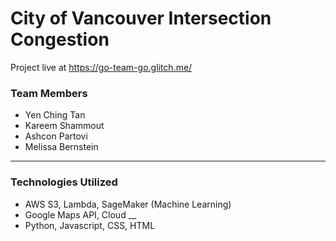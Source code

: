 City of Vancouver Intersection Congestion
==========================

Project live at <https://go-team-go.glitch.me/>

### Team Members
- Yen Ching Tan
- Kareem Shammout
- Ashcon Partovi
- Melissa Bernstein

-------------------

### Technologies Utilized
- AWS S3, Lambda, SageMaker (Machine Learning)
- Google Maps API, Cloud __
- Python, Javascript, CSS, HTML
